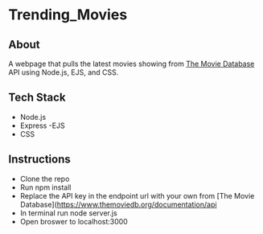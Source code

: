 # Trending_Movies

## About

A webpage that pulls the latest movies showing from [The Movie Database](https://www.themoviedb.org/documentation/api) API using Node.js, EJS, and CSS.

## Tech Stack

- Node.js
- Express
 -EJS
- CSS

## Instructions

- Clone the repo
- Run npm install
- Replace the API key in the endpoint url with your own from [The Movie Database](https://www.themoviedb.org/documentation/api
- In terminal run node server.js
- Open broswer to localhost:3000

